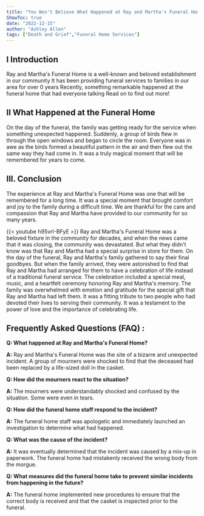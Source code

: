 ```yaml
---
title: "You Won't Believe What Happened at Ray and Martha's Funeral Home!"
ShowToc: true 
date: "2022-12-15"
author: "Ashley Allen" 
tags: ["Death and Grief","Funeral Home Services"]
---
```

## I Introduction

Ray and Martha's Funeral Home is a well-known and beloved establishment in our community It has been providing funeral services to families in our area for over 0 years Recently, something remarkable happened at the funeral home that had everyone talking Read on to find out more! 

## II What Happened at the Funeral Home

On the day of the funeral, the family was getting ready for the service when something unexpected happened. Suddenly, a group of birds flew in through the open windows and began to circle the room. Everyone was in awe as the birds formed a beautiful pattern in the air and then flew out the same way they had come in. It was a truly magical moment that will be remembered for years to come. 

## III. Conclusion

The experience at Ray and Martha's Funeral Home was one that will be remembered for a long time. It was a special moment that brought comfort and joy to the family during a difficult time. We are thankful for the care and compassion that Ray and Martha have provided to our community for so many years.

{{< youtube h95vrI-BFyE >}} 
Ray and Martha's Funeral Home was a beloved fixture in the community for decades, and when the news came that it was closing, the community was devastated. But what they didn't know was that Ray and Martha had a special surprise in store for them. On the day of the funeral, Ray and Martha's family gathered to say their final goodbyes. But when the family arrived, they were astonished to find that Ray and Martha had arranged for them to have a celebration of life instead of a traditional funeral service. The celebration included a special meal, music, and a heartfelt ceremony honoring Ray and Martha's memory. The family was overwhelmed with emotion and gratitude for the special gift that Ray and Martha had left them. It was a fitting tribute to two people who had devoted their lives to serving their community. It was a testament to the power of love and the importance of celebrating life.

## Frequently Asked Questions (FAQ) :
**Q: What happened at Ray and Martha's Funeral Home?** 

**A:** Ray and Martha's Funeral Home was the site of a bizarre and unexpected incident. A group of mourners were shocked to find that the deceased had been replaced by a life-sized doll in the casket. 

**Q: How did the mourners react to the situation?**

**A:** The mourners were understandably shocked and confused by the situation. Some were even in tears. 

**Q: How did the funeral home staff respond to the incident?**

**A:** The funeral home staff was apologetic and immediately launched an investigation to determine what had happened. 

**Q: What was the cause of the incident?**

**A:** It was eventually determined that the incident was caused by a mix-up in paperwork. The funeral home had mistakenly received the wrong body from the morgue. 

**Q: What measures did the funeral home take to prevent similar incidents from happening in the future?**

**A:** The funeral home implemented new procedures to ensure that the correct body is received and that the casket is inspected prior to the funeral.



